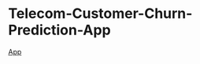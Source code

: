 # Telecom-Customer-Churn-Prediction-App
[App](https://telecom-customer-churn-prediction-app-mrsaurabhtanwer.streamlit.app/)
